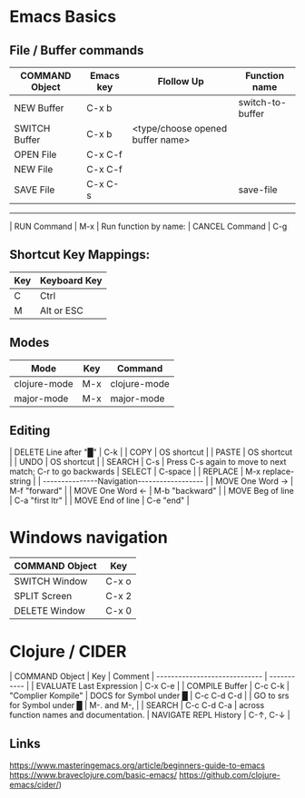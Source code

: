 

# Emacs Basics

## File / Buffer commands
| COMMAND   Object    |   Emacs key   |  Flollow Up                        | Function name
| ------------------- | ------------- | ---------------------------------- | -----------------------
| NEW       Buffer    |   C-x b       |  <new buffer name>                 | switch-to-buffer
| SWITCH    Buffer    |   C-x b       |  <type/choose opened buffer name>  |
| OPEN      File      |   C-x C-f     |  <browse>                          |
| NEW       File      |   C-x C-f     |  <new file name>                   |
| SAVE      File      |   C-x C-s     |  <enter>                           | save-file

---
| RUN       Command   |  M-x <function name> | Run function by name:
| CANCEL    Command   |  C-g

## Shortcut Key Mappings:
| Key   | Keyboard Key  |
|------ | ------------- |  
| C     | Ctrl          |
| M     | Alt or ESC    |

## Modes
| Mode            | Key   | Command       |
| --------------- | ----- |-------------- |
| clojure-mode    | M-x   | clojure-mode  |
| major-mode      | M-x   | major-mode    |

## Editing
| DELETE  Line after  "█"    | C-k                |
| COPY                       | OS shortcut        |
| PASTE                      | OS shortcut        |
| UNDO                       | OS shortcut        |
| SEARCH                     | C-s                | Press C-s again to move to next match; C-r to go backwards 
| SELECT                     | C-space            |
| REPLACE                    | M-x replace-string |
| ---------------Navigation------------------ |
| MOVE    One Word ->       | M-f "forward"   |
| MOVE    One Word <-       | M-b "backward"  |
| MOVE    Beg of line       | C-a "first ltr" |
| MOVE    End of line       | C-e "end"       |

# Windows navigation
| COMMAND   Object    | Key   |
| ------------------- | ----- |
| SWITCH    Window    | C-x o |
| SPLIT     Screen    | C-x 2 | 3, 2, 1 to activate 3, 2, 1-window mode
| DELETE    Window    | C-x 0 |

# Clojure / CIDER
| COMMAND       Object          | Key         | Comment
| ----------------------------- | ----------- |
| EVALUATE      Last Expression | C-x C-e     |
| COMPILE       Buffer          | C-c C-k     | "Complier Kompile"
| DOCS for      Symbol under █  | C-c C-d C-d |
| GO to srs for Symbol under █  | M-. and M-, |
| SEARCH        <text>          | C-c C-d C-a | across function names and documentation.
| NAVIGATE      REPL History    | C-↑, C-↓    |



## Links
https://www.masteringemacs.org/article/beginners-guide-to-emacs
https://www.braveclojure.com/basic-emacs/
https://github.com/clojure-emacs/cider/)
